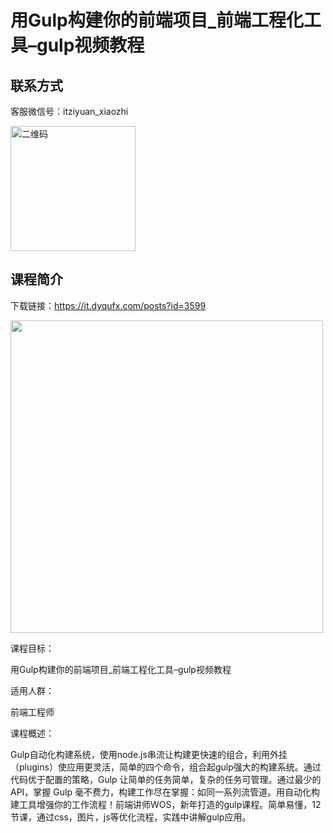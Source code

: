 # 用Gulp构建你的前端项目_前端工程化工具–gulp视频教程

## 联系方式

客服微信号：itziyuan_xiaozhi

<img src="https://ziyuanyun.oss-cn-guangzhou.aliyuncs.com/common/20240614073449/666b82192834a.jpg" width="200" height="200" alt="二维码">

## 课程简介

下载链接：https://it.dyqufx.com/posts?id=3599

<img src="https://ziyuanyun.oss-cn-guangzhou.aliyuncs.com/yun/20240515185233/664493f1d1623.jpg" width="500" alt="">

  

 课程目标：

 用Gulp构建你的前端项目_前端工程化工具–gulp视频教程

 适用人群：

 前端工程师

 课程概述：

 Gulp自动化构建系统，使用node.js串流让构建更快速的组合，利用外挂（plugins）使应用更灵活，简单的四个命令，组合起gulp强大的构建系统。通过代码优于配置的策略，Gulp 让简单的任务简单，复杂的任务可管理。通过最少的 API，掌握 Gulp 毫不费力，构建工作尽在掌握：如同一系列流管道。用自动化构建工具增强你的工作流程！前端讲师WOS，新年打造的gulp课程。简单易懂，12节课，通过css，图片，js等优化流程，实践中讲解gulp应用。

  